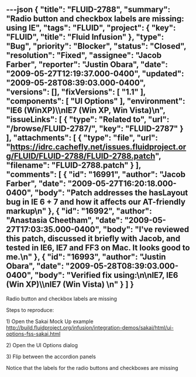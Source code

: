 ---json
{
  "title": "FLUID-2788",
  "summary": "Radio button and checkbox labels are missing: using IE",
  "tags": "FLUID",
  "project": {
    "key": "FLUID",
    "title": "Fluid Infusion"
  },
  "type": "Bug",
  "priority": "Blocker",
  "status": "Closed",
  "resolution": "Fixed",
  "assignee": "Jacob Farber",
  "reporter": "Justin Obara",
  "date": "2009-05-27T12:19:37.000-0400",
  "updated": "2009-05-28T08:39:03.000-0400",
  "versions": [],
  "fixVersions": [
    "1.1"
  ],
  "components": [
    "UI Options"
  ],
  "environment": "IE6 (WinXP)\\\nIE7 (Win XP, Win Vista)\n",
  "issueLinks": [
    {
      "type": "Related to",
      "url": "/browse/FLUID-2787/",
      "key": "FLUID-2787"
    }
  ],
  "attachments": [
    {
      "type": "file",
      "url": "https://idrc.cachefly.net/issues.fluidproject.org/FLUID/FLUID-2788/FLUID-2788.patch",
      "filename": "FLUID-2788.patch"
    }
  ],
  "comments": [
    {
      "id": "16991",
      "author": "Jacob Farber",
      "date": "2009-05-27T16:20:18.000-0400",
      "body": "Patch addresses the hasLayout bug in IE 6 + 7 and how it affects our AT-friendly markup\n"
    },
    {
      "id": "16992",
      "author": "Anastasia Cheetham",
      "date": "2009-05-27T17:03:35.000-0400",
      "body": "I've reviewed this patch, discussed it briefly with Jacob, and tested in IE6, IE7 and FF3 on Mac. It looks good to me.\n"
    },
    {
      "id": "16993",
      "author": "Justin Obara",
      "date": "2009-05-28T08:39:03.000-0400",
      "body": "Verified fix using:\n\nIE7, IE6 (Win XP)\\\nIE7 (Win Vista)&#x20;\n"
    }
  ]
}
---
Radio button and checkbox labels are missing

Steps to reproduce:

1\) Open the Sakai Mock Up example\
<http://build.fluidproject.org/infusion/integration-demos/sakai/html/ui-options-fss-sakai.html>

2\) Open the UI Options dialog

3\) Flip between the accordion panels

Notice that the labels for the radio buttons and checkboxes are missing

        